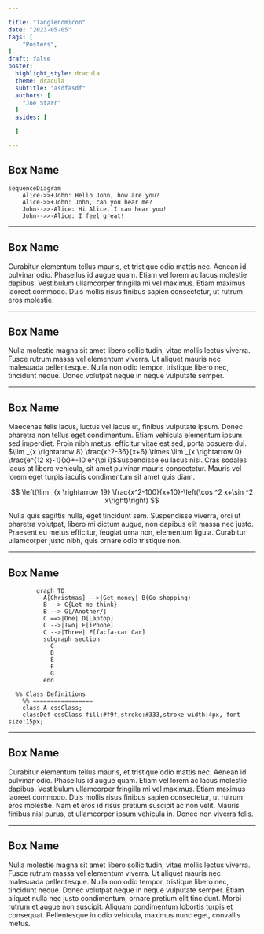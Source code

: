 ```yaml
---

title: "Tanglenomicon"
date: "2023-05-05"
tags: [
    "Posters",
]
draft: false
poster:
  highlight_style: dracula
  theme: dracula
  subtitle: "asdfasdf"
  authors: [
    "Joe Starr"
  ]
  asides: [

  ]

---
```



## Box Name

```mermaid
sequenceDiagram
    Alice->>+John: Hello John, how are you?
    Alice->>+John: John, can you hear me?
    John-->>-Alice: Hi Alice, I can hear you!
    John-->>-Alice: I feel great!
```
---

## Box Name

Curabitur elementum tellus mauris, et tristique odio mattis nec. Aenean id pulvinar odio. Phasellus id augue quam. Etiam vel lorem ac lacus molestie dapibus. Vestibulum ullamcorper fringilla mi vel maximus. Etiam maximus laoreet commodo. Duis mollis risus finibus sapien consectetur, ut rutrum eros molestie.

---

## Box Name

Nulla molestie magna sit amet libero sollicitudin, vitae mollis lectus viverra. Fusce rutrum massa vel elementum viverra. Ut aliquet mauris nec malesuada pellentesque. Nulla non odio tempor, tristique libero nec, tincidunt neque. Donec volutpat neque in neque vulputate semper.

---

## Box Name

Maecenas felis lacus, luctus vel lacus ut, finibus vulputate ipsum. Donec pharetra non tellus eget condimentum. Etiam vehicula elementum ipsum sed imperdiet. Proin nibh metus, efficitur vitae est sed, porta posuere dui.
$\lim _{x \rightarrow 8} \frac{x^2-36}{x+6} \times \lim _{x \rightarrow 0} \frac{e^{12 x}-1}{x}+-10 e^{\pi i}$Suspendisse eu lacus nisi. Cras sodales lacus at libero vehicula, sit amet pulvinar mauris consectetur. Mauris vel lorem eget turpis iaculis condimentum sit amet quis diam.

$$
\left(\lim _{x \rightarrow 19} \frac{x^2-100}{x+10}-\left(\cos ^2 x+\sin ^2 x\right)\right)
$$

Nulla quis sagittis nulla, eget tincidunt sem. Suspendisse viverra, orci ut pharetra volutpat, libero mi dictum augue, non dapibus elit massa nec justo. Praesent eu metus efficitur, feugiat urna non, elementum ligula. Curabitur ullamcorper justo nibh, quis ornare odio tristique non.


---



## Box Name

```mermaid
        graph TD
          A[Christmas] -->|Get money| B(Go shopping)
          B --> C{Let me think}
          B --> G[/Another/]
          C ==>|One| D[Laptop]
          C -->|Two| E[iPhone]
          C -->|Three| F[fa:fa-car Car]
          subgraph section
            C
            D
            E
            F
            G
          end

  %% Class Definitions
    %% =================
    class A cssClass;
    classDef cssClass fill:#f9f,stroke:#333,stroke-width:4px, font-size:15px;

```
---

## Box Name

Curabitur elementum tellus mauris, et tristique odio mattis nec. Aenean id pulvinar odio. Phasellus id augue quam. Etiam vel lorem ac lacus molestie dapibus. Vestibulum ullamcorper fringilla mi vel maximus. Etiam maximus laoreet commodo. Duis mollis risus finibus sapien consectetur, ut rutrum eros molestie. Nam et eros id risus pretium suscipit ac non velit. Mauris finibus nisl purus, et ullamcorper ipsum vehicula in. Donec non viverra felis.

---

## Box Name

Nulla molestie magna sit amet libero sollicitudin, vitae mollis lectus viverra. Fusce rutrum massa vel elementum viverra. Ut aliquet mauris nec malesuada pellentesque. Nulla non odio tempor, tristique libero nec, tincidunt neque. Donec volutpat neque in neque vulputate semper. Etiam aliquet nulla nec justo condimentum, ornare pretium elit tincidunt. Morbi rutrum et augue non suscipit. Aliquam condimentum lobortis turpis et consequat. Pellentesque in odio vehicula, maximus nunc eget, convallis metus.
